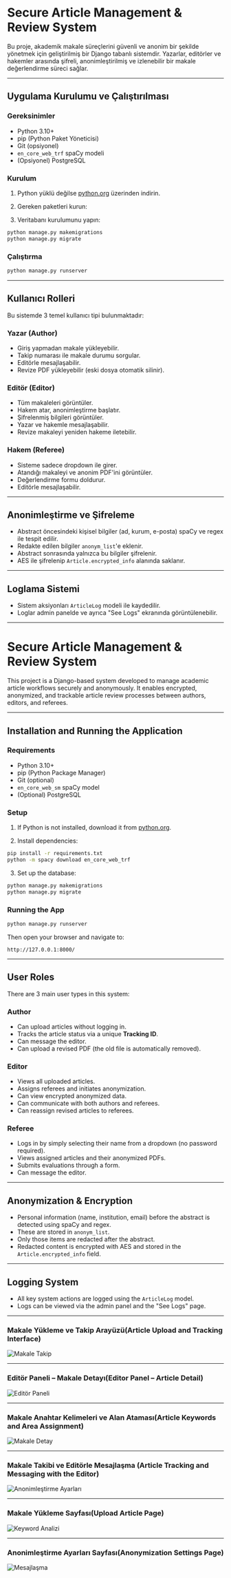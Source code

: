 # Secure Article Management & Review System

Bu proje, akademik makale süreçlerini güvenli ve anonim bir şekilde yönetmek için geliştirilmiş bir Django tabanlı sistemdir. Yazarlar, editörler ve hakemler arasında şifreli, anonimleştirilmiş ve izlenebilir bir makale değerlendirme süreci sağlar.

---

## Uygulama Kurulumu ve Çalıştırılması

### Gereksinimler

- Python 3.10+
- pip (Python Paket Yöneticisi)
- Git (opsiyonel)
- `en_core_web_trf` spaCy modeli
- (Opsiyonel) PostgreSQL

### Kurulum

1. Python yüklü değilse [python.org](https://www.python.org/downloads/) üzerinden indirin.

2. Gereken paketleri kurun:

3. Veritabanı kurulumunu yapın:
```bash
python manage.py makemigrations
python manage.py migrate
```

### Çalıştırma

```bash
python manage.py runserver
```

---

## Kullanıcı Rolleri

Bu sistemde 3 temel kullanıcı tipi bulunmaktadır:

### Yazar (Author)
- Giriş yapmadan makale yükleyebilir.
- Takip numarası ile makale durumu sorgular.
- Editörle mesajlaşabilir.
- Revize PDF yükleyebilir (eski dosya otomatik silinir).

### Editör (Editor)
- Tüm makaleleri görüntüler.
- Hakem atar, anonimleştirme başlatır.
- Şifrelenmiş bilgileri görüntüler.
- Yazar ve hakemle mesajlaşabilir.
- Revize makaleyi yeniden hakeme iletebilir.

### Hakem (Referee)
- Sisteme sadece dropdown ile girer.
- Atandığı makaleyi ve anonim PDF'ini görüntüler.
- Değerlendirme formu doldurur.
- Editörle mesajlaşabilir.

---

##  Anonimleştirme ve Şifreleme

- Abstract öncesindeki kişisel bilgiler (ad, kurum, e-posta) spaCy ve regex ile tespit edilir.
- Redakte edilen bilgiler `anonym_list`'e eklenir.
- Abstract sonrasında yalnızca bu bilgiler şifrelenir.
- AES ile şifrelenip `Article.encrypted_info` alanında saklanır.

---


##  Loglama Sistemi

- Sistem aksiyonları `ArticleLog` modeli ile kaydedilir.
- Loglar admin panelde ve ayrıca "See Logs" ekranında görüntülenebilir.

---
# Secure Article Management & Review System

This project is a Django-based system developed to manage academic article workflows securely and anonymously. It enables encrypted, anonymized, and trackable article review processes between authors, editors, and referees.

---

##  Installation and Running the Application

### Requirements

- Python 3.10+
- pip (Python Package Manager)
- Git (optional)
- `en_core_web_sm` spaCy model
- (Optional) PostgreSQL

### Setup

1. If Python is not installed, download it from [python.org](https://www.python.org/downloads/).

2. Install dependencies:
```bash
pip install -r requirements.txt
python -m spacy download en_core_web_trf
```
3. Set up the database:
```bash
python manage.py makemigrations
python manage.py migrate
```


### Running the App

```bash
python manage.py runserver
```

Then open your browser and navigate to:
```
http://127.0.0.1:8000/
```

---

##  User Roles

There are 3 main user types in this system:

###  Author
- Can upload articles without logging in.
- Tracks the article status via a unique **Tracking ID**.
- Can message the editor.
- Can upload a revised PDF (the old file is automatically removed).

###  Editor
- Views all uploaded articles.
- Assigns referees and initiates anonymization.
- Can view encrypted anonymized data.
- Can communicate with both authors and referees.
- Can reassign revised articles to referees.

###  Referee
- Logs in by simply selecting their name from a dropdown (no password required).
- Views assigned articles and their anonymized PDFs.
- Submits evaluations through a form.
- Can message the editor.

---

##  Anonymization & Encryption

- Personal information (name, institution, email) before the abstract is detected using spaCy and regex.
- These are stored in `anonym_list`.
- Only those items are redacted after the abstract.
- Redacted content is encrypted with AES and stored in the `Article.encrypted_info` field.

---



##  Logging System

- All key system actions are logged using the `ArticleLog` model.
- Logs can be viewed via the admin panel and the "See Logs" page.

---






### Makale Yükleme ve Takip Arayüzü(Article Upload and Tracking Interface)

![Makale Takip](https://github.com/iclalmillik/YazlabII-1/blob/main/images/Ekran%20g%C3%B6r%C3%BCnt%C3%BCs%C3%BC%202025-04-01%20164620.png)

---

###  Editör Paneli – Makale Detayı(Editor Panel – Article Detail)

![Editör Paneli](https://github.com/iclalmillik/YazlabII-1/blob/main/images/Ekran%20g%C3%B6r%C3%BCnt%C3%BCs%C3%BC%202025-04-01%20164641.png)

---

###  Makale Anahtar Kelimeleri ve Alan Ataması(Article Keywords and Area Assignment)

![Makale Detay](https://github.com/iclalmillik/YazlabII-1/blob/main/images/Ekran%20g%C3%B6r%C3%BCnt%C3%BCs%C3%BC%202025-04-01%20164702.png)

---

###  Makale Takibi ve Editörle Mesajlaşma (Article Tracking and Messaging with the Editor)

![Anonimleştirme Ayarları](https://github.com/iclalmillik/YazlabII-1/blob/main/images/Ekran%20g%C3%B6r%C3%BCnt%C3%BCs%C3%BC%202025-04-01%20164726.png)

---

### Makale Yükleme Sayfası(Upload Article Page)

![Keyword Analizi](https://github.com/iclalmillik/YazlabII-1/blob/main/images/Ekran%20g%C3%B6r%C3%BCnt%C3%BCs%C3%BC%202025-04-01%20164733.png)

---

###  Anonimleştirme Ayarları Sayfası(Anonymization Settings Page)

![Mesajlaşma](https://github.com/iclalmillik/YazlabII-1/blob/main/images/Ekran%20g%C3%B6r%C3%BCnt%C3%BCs%C3%BC%202025-04-01%20164755.png)








